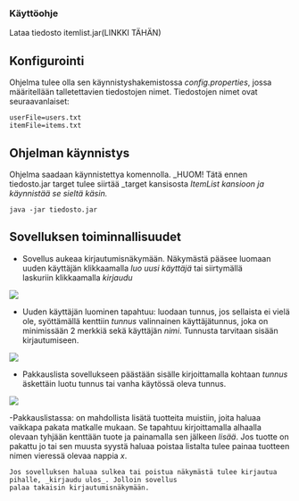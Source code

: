 ### Käyttöohje

Lataa tiedosto itemlist.jar(LINKKI TÄHÄN)

## Konfigurointi

Ohjelma tulee olla sen käynnistyshakemistossa _config.properties_, jossa määritellään talletettavien tiedostojen nimet. Tiedostojen nimet ovat seuraavanlaiset:

```
userFile=users.txt
itemFile=items.txt

```

## Ohjelman käynnistys

Ohjelma saadaan käynnistettya komennolla. 
_HUOM! Tätä ennen tiedosto.jar target tulee siirtää _target kansisosta _ItemList kansioon ja käynnistää se sieltä käsin._

```
java -jar tiedosto.jar
```

## Sovelluksen toiminnallisuudet

- Sovellus aukeaa kirjautumisnäkymään. 
	Näkymästä pääsee luomaan uuden käyttäjän klikkaamalla _luo uusi käyttäjä_ tai siirtymällä 	
	laskuriin klikkaamalla _kirjaudu_ 

![](./kuvat/kirjautuminen.png)

- Uuden käyttäjän luominen tapahtuu:
	luodaan tunnus, jos sellaista ei vielä ole, syöttämällä kenttiin _tunnus_  valinnainen 	käyttäjätunnus, joka on 	minimissään 2 merkkiä sekä käyttäjän _nimi_. Tunnusta tarvitaan sisään kirjautumiseen.

![](./kuvat/uusikayttaja.png)

- Pakkauslista sovellukseen päästään sisälle kirjoittamalla kohtaan _tunnus_ äskettäin luotu tunnus tai vanha käytössä oleva tunnus.

![](./kuvat/pakkauslista.png)

-Pakkauslistassa:
	on mahdollista lisätä tuotteita muistiin, joita haluaa vaikkapa pakata matkalle mukaan. Se
	tapahtuu kirjoittamalla alhaalla olevaan tyhjään kenttään tuote ja painamalla sen jälkeen _lisää_.
	Jos tuotte on pakattu jo tai sen muusta syystä haluaa poistaa listalta tulee painaa tuotteen nimen vieressä
	olevaa nappia _x_.

	Jos sovelluksen haluaa sulkea tai poistua näkymästä tulee kirjautua pihalle, _kirjaudu ulos_. Jolloin sovellus
	palaa takaisin kirjautumisnäkymään.
